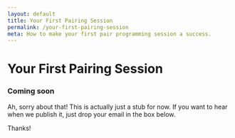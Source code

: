 ```yaml
---
layout: default
title: Your First Pairing Session
permalink: /your-first-pairing-session
meta: How to make your first pair programming session a success.
---
```


# Your First Pairing Session

<div class="border-t-4 border-indigo-dark w-24 mt-4 mb-8"></div>

### Coming soon

Ah, sorry about that! This is actually just a stub for now. If you want to hear when we publish it, just drop your email in the box below.

Thanks!
